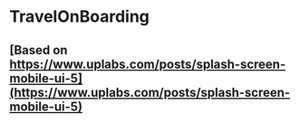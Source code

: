 # TravelOnBoarding
## [Based on https://www.uplabs.com/posts/splash-screen-mobile-ui-5](https://www.uplabs.com/posts/splash-screen-mobile-ui-5)

